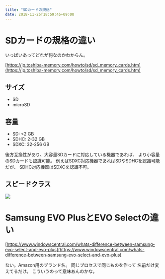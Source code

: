 ```yaml
---
title: "SDカードの規格"
date: 2018-11-25T18:59:45+09:00
---
```


# SDカードの規格の違い

いっぱいあってどれが何なのかわからん。

[https://jp.toshiba-memory.com/howto/sd/sd_memory_cards.htm](https://jp.toshiba-memory.com/howto/sd/sd_memory_cards.htm)

## サイズ

* SD
* microSD

## 容量

* SD: <2 GB
* SDHC: 2-32 GB
* SDXC: 32-256 GB

後方互換性があり、大容量SDカードに対応している機器であれば、
より小容量のSDカードも認識可能。
例えばSDXC対応機器であればSDやSDHCを認識可能だが、
SDHC対応機器はSDXCを認識不可。

## スピードクラス

![](https://jp.toshiba-memory.com/howto/sd/images/datacapacity/img3.jpg)

# Samsung EVO PlusとEVO Selectの違い

[https://www.windowscentral.com/whats-difference-between-samsung-evo-select-and-evo-plus](https://www.windowscentral.com/whats-difference-between-samsung-evo-select-and-evo-plus)

ない。Amazon用のブランド名。
同じプロセスで同じものを作って
名前だけ変えてるだけ。
こういうのって意味あんのかな。

